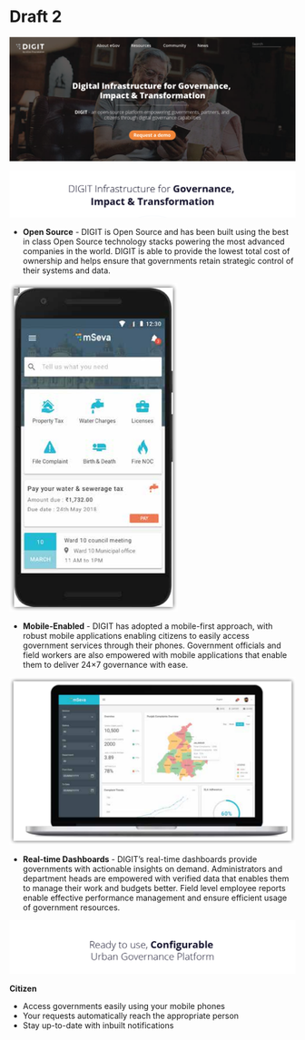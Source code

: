 # Draft 2

![](.gitbook/assets/digit-website_-01.png)

![](.gitbook/assets/digit-website_-02.png)

* **Open Source** - DIGIT is Open Source and has been built using the best in class Open Source technology stacks powering the most advanced companies in the world. DIGIT is able to provide the lowest total cost of ownership and helps ensure that governments retain strategic control of their systems and data. 

![](.gitbook/assets/mseva-app.png)



* **Mobile-Enabled** - DIGIT has adopted a mobile-first approach, with robust mobile applications enabling citizens to easily access government services through their phones. Government officials and field workers are also empowered with mobile applications that enable them to deliver 24×7 governance with ease.

![](.gitbook/assets/dashboard.png)

* **Real-time Dashboards** - DIGIT’s real-time dashboards provide governments with actionable insights on demand. Administrators and department heads are empowered with verified data that enables them to manage their work and budgets better. Field level employee reports enable effective performance management and ensure efficient usage of government resources.

![](.gitbook/assets/digit-website_-05.png)

**Citizen**

* Access governments easily using your mobile phones
* Your requests automatically reach the appropriate person
* Stay up-to-date with inbuilt notifications







